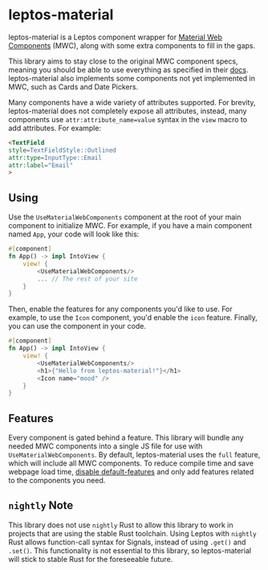 # leptos-material
leptos-material is a Leptos component wrapper for [Material Web Components](https://material-web.dev/) (MWC), along with some extra components to fill in the gaps.

This library aims to stay close to the original MWC component specs, meaning you should be able to use everything
as specified in their [docs](https://material-web.dev/).
leptos-material also implements some components not yet implemented in MWC, such as Cards and Date Pickers.

Many components have a wide variety of attributes supported. For brevity, leptos-material does not completely expose all attributes,
instead, many components use `attr:attribute_name=value` syntax in the `view` macro to add attributes. For example:
 ```html
 <TextField
 style=TextFieldStyle::Outlined
 attr:type=InputType::Email
 attr:label="Email"
>
```

## Using
Use the `UseMaterialWebComponents` component at the root of your main component to initialize MWC.
For example, if you have a main component named `App`, your code will look like this:
```rust
#[component]
fn App() -> impl IntoView {
	view! {
		<UseMaterialWebComponents/>
		... // The rest of your site
	}
}
```
Then, enable the features for any components you'd like to use.
For example, to use the `Icon` component, you'd enable the `icon` feature.
Finally, you can use the component in your code.
```rust
#[component]
fn App() -> impl IntoView {
	view! {
		<UseMaterialWebComponents/>
		<h1>{"Hello from leptos-material!"}</h1>
		<Icon name="mood" />
	}
}
```


## Features
Every component is gated behind a feature. This library will bundle any needed MWC components into a single JS file for use with `UseMaterialWebComponents`. By default, leptos-material uses the `full` feature, which will include all MWC components.
To reduce compile time and save webpage load time, [disable default-features](https://doc.rust-lang.org/cargo/reference/features.html#dependency-features) and only add features related to the components you need.

## `nightly` Note
This library does not use `nightly` Rust to allow this library to work in projects that are using the stable Rust toolchain.
Using Leptos with `nightly` Rust allows function-call syntax for Signals, instead of using `.get()` and `.set()`. This functionality is not essential to this library, so leptos-material will stick to stable Rust for the foreseeable future.